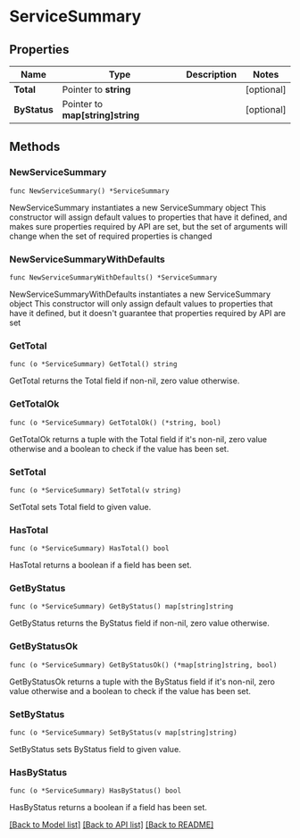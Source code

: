 # ServiceSummary

## Properties

Name | Type | Description | Notes
------------ | ------------- | ------------- | -------------
**Total** | Pointer to **string** |  | [optional] 
**ByStatus** | Pointer to **map[string]string** |  | [optional] 

## Methods

### NewServiceSummary

`func NewServiceSummary() *ServiceSummary`

NewServiceSummary instantiates a new ServiceSummary object
This constructor will assign default values to properties that have it defined,
and makes sure properties required by API are set, but the set of arguments
will change when the set of required properties is changed

### NewServiceSummaryWithDefaults

`func NewServiceSummaryWithDefaults() *ServiceSummary`

NewServiceSummaryWithDefaults instantiates a new ServiceSummary object
This constructor will only assign default values to properties that have it defined,
but it doesn't guarantee that properties required by API are set

### GetTotal

`func (o *ServiceSummary) GetTotal() string`

GetTotal returns the Total field if non-nil, zero value otherwise.

### GetTotalOk

`func (o *ServiceSummary) GetTotalOk() (*string, bool)`

GetTotalOk returns a tuple with the Total field if it's non-nil, zero value otherwise
and a boolean to check if the value has been set.

### SetTotal

`func (o *ServiceSummary) SetTotal(v string)`

SetTotal sets Total field to given value.

### HasTotal

`func (o *ServiceSummary) HasTotal() bool`

HasTotal returns a boolean if a field has been set.

### GetByStatus

`func (o *ServiceSummary) GetByStatus() map[string]string`

GetByStatus returns the ByStatus field if non-nil, zero value otherwise.

### GetByStatusOk

`func (o *ServiceSummary) GetByStatusOk() (*map[string]string, bool)`

GetByStatusOk returns a tuple with the ByStatus field if it's non-nil, zero value otherwise
and a boolean to check if the value has been set.

### SetByStatus

`func (o *ServiceSummary) SetByStatus(v map[string]string)`

SetByStatus sets ByStatus field to given value.

### HasByStatus

`func (o *ServiceSummary) HasByStatus() bool`

HasByStatus returns a boolean if a field has been set.


[[Back to Model list]](../README.md#documentation-for-models) [[Back to API list]](../README.md#documentation-for-api-endpoints) [[Back to README]](../README.md)



